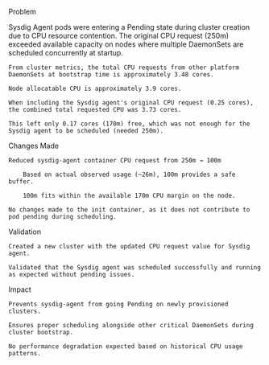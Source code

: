 Problem

Sysdig Agent pods were entering a Pending state during cluster creation due to CPU resource contention. The original CPU request (250m) exceeded available capacity on nodes where multiple DaemonSets are scheduled concurrently at startup.

    From cluster metrics, the total CPU requests from other platform DaemonSets at bootstrap time is approximately 3.48 cores.

    Node allocatable CPU is approximately 3.9 cores.

    When including the Sysdig agent's original CPU request (0.25 cores), the combined total requested CPU was 3.73 cores.

    This left only 0.17 cores (170m) free, which was not enough for the Sysdig agent to be scheduled (needed 250m).

Changes Made

    Reduced sysdig-agent container CPU request from 250m → 100m

        Based on actual observed usage (~26m), 100m provides a safe buffer.

        100m fits within the available 170m CPU margin on the node.

    No changes made to the init container, as it does not contribute to pod pending during scheduling.

Validation

    Created a new cluster with the updated CPU request value for Sysdig agent.

    Validated that the Sysdig agent was scheduled successfully and running as expected without pending issues.

Impact

    Prevents sysdig-agent from going Pending on newly provisioned clusters.

    Ensures proper scheduling alongside other critical DaemonSets during cluster bootstrap.

    No performance degradation expected based on historical CPU usage patterns.